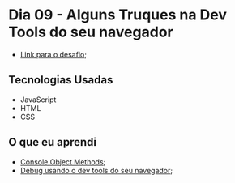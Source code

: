 # Dia 09 - Alguns Truques na Dev Tools do seu navegador

* [Link para o desafio](https://lizvidotti91.github.io/desafio-30-dias-js/Dia%209/index.html); 

## Tecnologias Usadas

*   JavaScript
*   HTML
*   CSS

## O que eu aprendi

* [Console Object Methods](https://www.w3schools.com/jsref/obj_console.asp); 
* [Debug usando o dev tools do seu navegador](https://developers.google.com/web/tools/chrome-devtools/javascript/breakpoints?hl=pt_br); 
